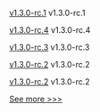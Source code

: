 
[v1.3.0-rc.1](https://github.com/hyperledger/firefly/releases/tag/v1.3.0-rc.1) v1.3.0-rc.1

[v1.3.0-rc.4](https://github.com/hyperledger/firefly-cli/releases/tag/v1.3.0-rc.4) v1.3.0-rc.4

[v1.3.0-rc.3](https://github.com/hyperledger/firefly-cli/releases/tag/v1.3.0-rc.3) v1.3.0-rc.3

[v1.3.0-rc.2](https://github.com/hyperledger/firefly-tokens-erc1155/releases/tag/v1.3.0-rc.2) v1.3.0-rc.2

[v1.3.0-rc.2](https://github.com/hyperledger/firefly-tokens-erc20-erc721/releases/tag/v1.3.0-rc.2) v1.3.0-rc.2


[See more >>>](https://start-here.hyperledger.org/releases)
